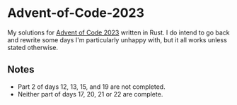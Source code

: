 # Advent-of-Code-2023
My solutions for [Advent of Code 2023](https://adventofcode.com/2023) written in Rust.
I do intend to go back and rewrite some days I'm particularly unhappy with, but it all works unless stated otherwise.

## Notes
+ Part 2 of days 12, 13, 15, and 19 are not completed.
+ Neither part of days 17, 20, 21 or 22 are complete.
